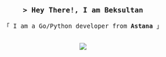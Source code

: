 
<!-- Intro  -->
<h3 align="center">
        <samp>&gt; Hey There!, I am
                <b>Beksultan</b>
        </samp>
</h3>


<p align="center"> 
  <samp>
    「 I am a Go/Python developer from <b>Astana</b> 」
    <br>
    <br>
  </samp>
</p>

<p align="center">
 <a href="https://t.me/zyzz" target="_blank">
  <img src="https://img.shields.io/badge/Telegram-1DA1F2?style=for-the-badge&logo=telegram&logoColor=white" />
 </a>
</p>
<br />
